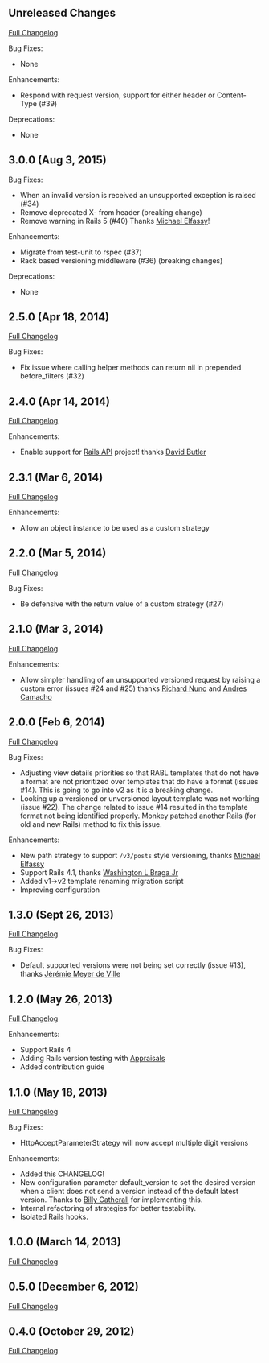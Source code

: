 ## Unreleased Changes

[Full Changelog](https://github.com/bwillis/versioncake/compare/v3.0...master)

Bug Fixes:

* None

Enhancements:

* Respond with request version, support for either header or Content-Type (#39)

Deprecations:

* None

## 3.0.0 (Aug 3, 2015)

Bug Fixes:

* When an invalid version is received an unsupported exception is raised (#34)
* Remove deprecated X- from header (breaking change)
* Remove warning in Rails 5 (#40) Thanks [Michael Elfassy](https://github.com/elfassy)!

Enhancements:

* Migrate from test-unit to rspec (#37)
* Rack based versioning middleware (#36) (breaking changes)

Deprecations:

* None

## 2.5.0 (Apr 18, 2014)

[Full Changelog](https://github.com/bwillis/versioncake/compare/v2.4...v2.5)

Bug Fixes:

* Fix issue where calling helper methods can return nil in prepended before_filters (#32)

## 2.4.0 (Apr 14, 2014)

[Full Changelog](https://github.com/bwillis/versioncake/compare/v2.3...v2.4)

Enhancements:

* Enable support for [Rails API](https://github.com/rails-api/rails-api) project! thanks [David Butler](https://github.com/dwbutler)

## 2.3.1 (Mar 6, 2014)

[Full Changelog](https://github.com/bwillis/versioncake/compare/v2.2...v2.3)

Enhancements:

* Allow an object instance to be used as a custom strategy

## 2.2.0 (Mar 5, 2014)

[Full Changelog](https://github.com/bwillis/versioncake/compare/v2.1...v2.2)

Bug Fixes:

* Be defensive with the return value of a custom strategy (#27)

## 2.1.0 (Mar 3, 2014)

[Full Changelog](https://github.com/bwillis/versioncake/compare/v2.0...v2.1)

Enhancements:

* Allow simpler handling of an unsupported versioned request by raising a custom error (issues #24 and #25) thanks [Richard Nuno](https://github.com/richardnuno) and [Andres Camacho](https://github.com/andresfcamacho)

## 2.0.0 (Feb 6, 2014)

[Full Changelog](https://github.com/bwillis/versioncake/compare/v1.3...v2.0)

Bug Fixes:

* Adjusting view details priorities so that RABL templates that do not have a format are not prioritized over templates that do have a format (issues #14). This is going to go into v2 as it is a breaking change.
* Looking up a versioned or unversioned layout template was not working (issue #22). The change related to issue #14 resulted in the template format not being identified properly. Monkey patched another Rails (for old and new Rails) method to fix this issue.

Enhancements:

* New path strategy to support `/v3/posts` style versioning, thanks [Michael Elfassy](https://github.com/elfassy)
* Support Rails 4.1, thanks [Washington L Braga Jr](https://github.com/huoxito)
* Added v1->v2 template renaming migration script
* Improving configuration

## 1.3.0 (Sept 26, 2013)

[Full Changelog](https://github.com/bwillis/versioncake/compare/v1.2...v1.3)

Bug Fixes:

* Default supported versions were not being set correctly (issue #13), thanks [Jérémie Meyer de Ville](https://github.com/jeremiemv)

## 1.2.0 (May 26, 2013)

[Full Changelog](https://github.com/bwillis/versioncake/compare/v1.1...v1.2)

Enhancements:

* Support Rails 4
* Adding Rails version testing with [Appraisals](https://github.com/thoughtbot/appraisal)
* Added contribution guide

## 1.1.0 (May 18, 2013)

[Full Changelog](https://github.com/bwillis/versioncake/compare/v1.0...v1.1)

Bug Fixes:

* HttpAcceptParameterStrategy will now accept multiple digit versions

Enhancements:

* Added this CHANGELOG!
* New configuration parameter default_version to set the desired version when a client does not send a version instead of the default latest version. Thanks to [Billy Catherall](https://github.com/bcatherall) for implementing this.
* Internal refactoring of strategies for better testability.
* Isolated Rails hooks.

## 1.0.0 (March 14, 2013)

[Full Changelog](https://github.com/bwillis/versioncake/compare/v0.5...v1.0)

## 0.5.0 (December 6, 2012)

[Full Changelog](https://github.com/bwillis/versioncake/compare/v0.4...v0.5)

## 0.4.0 (October 29, 2012)

[Full Changelog](https://github.com/bwillis/versioncake/compare/0fe364999ec9e5fe27faf39f82d8f7f2d26f38be...v0.4)
